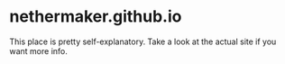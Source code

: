# nethermaker.github.io

This place is pretty self-explanatory. Take a look at the actual site if you want more info.